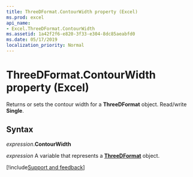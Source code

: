 ```yaml
---
title: ThreeDFormat.ContourWidth property (Excel)
ms.prod: excel
api_name:
- Excel.ThreeDFormat.ContourWidth
ms.assetid: 1a42f2f6-e820-3f33-e304-8dc85aeabfd0
ms.date: 05/17/2019
localization_priority: Normal
---
```



# ThreeDFormat.ContourWidth property (Excel)

Returns or sets the contour width for a **ThreeDFormat** object. Read/write **Single**.


## Syntax

_expression_.**ContourWidth**

_expression_ A variable that represents a **[ThreeDFormat](Excel.ThreeDFormat.md)** object.




[!include[Support and feedback](~/includes/feedback-boilerplate.md)]